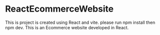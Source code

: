 # ReactEcommerceWebsite
This is project is created using React and vite. please run npm install then npm dev. This is an Ecommerce website developed in React.
